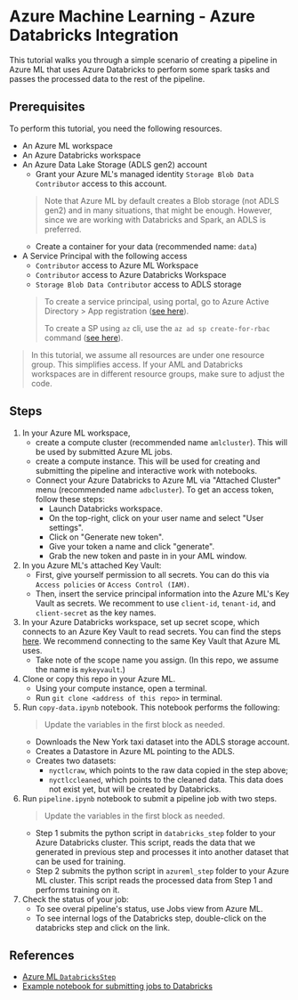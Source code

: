 # Azure Machine Learning - Azure Databricks Integration

This tutorial walks you through a simple scenario of creating 
a pipeline in Azure ML that uses Azure Databricks to perform
some spark tasks and passes the processed data to the rest
of the pipeline. 

## Prerequisites

To perform this tutorial, you need the following resources.
- An Azure ML workspace
- An Azure Databricks workspace
- An Azure Data Lake Storage (ADLS gen2) account
    - Grant your Azure ML's managed identity `Storage Blob Data Contributor` access to this account.
    > Note that Azure ML by default creates a Blob storage (not ADLS gen2) and in many situations, that might be enough. However, since we are working with Databricks and Spark, an ADLS is preferred. 
    - Create a container for your data (recommended name: `data`) 
- A Service Principal with the following access
    - `Contributor` access to Azure ML Workspace
    - `Contributor` access to Azure Databricks Workspace
    - `Storage Blob Data Contributor` access to ADLS storage
    > To create a service principal, using portal, go to Azure Active Directory > App registration ([see here](https://learn.microsoft.com/en-us/azure/active-directory/develop/howto-create-service-principal-portal)).
    > 
    > To create a SP using `az` cli, use the `az ad sp create-for-rbac` command ([see here](https://learn.microsoft.com/en-us/cli/azure/create-an-azure-service-principal-azure-cli)).

> In this tutorial, we assume all resources are under one resource group. This simplifies access. 
> If your AML and Databricks workspaces are in different resource groups, make sure to adjust the code.

## Steps

1. In your Azure ML workspace, 
    - create a compute cluster (recommended name `amlcluster`). This will be used by submitted Azure ML jobs.
    - create a compute instance. This will be used for creating and submitting the pipeline and interactive work with notebooks.
    - Connect your Azure Databricks to Azure ML via "Attached Cluster" menu (recommended name `adbcluster`).
    To get an access token, follow these steps:
        * Launch Databricks workspace.
        * On the top-right, click on your user name and select "User settings".
        * Click on "Generate new token".
        * Give your token a name and click "generate".
        * Grab the new token and paste in in your AML window.
1. In you Azure ML's attached Key Vault:
    - First, give yourself permission to all secrets. You can do this via `Access policies` or `Access Control (IAM)`. 
    - Then,  insert the service principal information into the Azure ML's Key Vault as secrets.
    We recomment to use `client-id`, `tenant-id`, and `client-secret` as the key names.
1. In your Azure Databricks workspace, set up secret scope, which connects to an Azure Key Vault to read secrets. You can find the steps [here](https://learn.microsoft.com/en-us/azure/databricks/security/secrets/secret-scopes). We recommend connecting to the same Key Vault that Azure ML uses.
    - Take note of the scope name you assign. (In this repo, we assume the name is `mykeyvault`.)
1. Clone or copy this repo in your Azure ML.
    - Using your compute instance, open a terminal.
    - Run `git clone <address of this repo>` in terminal.
1. Run `copy-data.ipynb` notebook. This notebook performs the following: 
    > Update the variables in the first block as needed.
    - Downloads the New York taxi dataset into the ADLS storage account.
    - Creates a Datastore in Azure ML pointing to the ADLS.
    - Creates two datasets:
        - `nyctlcraw`, which points to the raw data copied in the step above;
        - `nyctlccleaned`, which points to the cleaned data. This data does not exist yet, but will be created by Databricks.
1. Run `pipeline.ipynb` notebook to submit a pipeline job with two steps.
    > Update the variables in the first block as needed.
    - Step 1 submits the python script in `databricks_step` folder to your Azure Databricks cluster.
    This script, reads the data that we generated in previous step and processes it into another dataset that can be used for training.
    - Step 2 submits the python script in `azureml_step` folder to your Azure ML cluster.
    This script reads the processed data from Step 1 and performs training on it.
1. Check the status of your job:
    - To see overal pipeline's status, use Jobs view from Azure ML.
    - To see internal logs of the Databricks step, double-click on the databricks step and click on the link.  


## References
- [Azure ML `DatabricksStep` ](https://learn.microsoft.com/en-us/python/api/azureml-pipeline-steps/azureml.pipeline.steps.databricks_step.databricksstep?view=azure-ml-py)
- [Example notebook for submitting jobs to Databricks](https://github.com/Azure/MachineLearningNotebooks/blob/master/how-to-use-azureml/machine-learning-pipelines/intro-to-pipelines/aml-pipelines-use-databricks-as-compute-target.ipynb)
